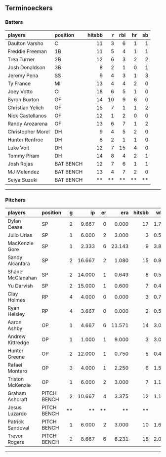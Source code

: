 ## Terminoeckers

### Batters

 
|players           |position  | hitsbb|  r| rbi| hr| sb| 
|:-----------------|:---------|------:|--:|---:|--:|--:| 
|Daulton Varsho    |C         |     11|  3|   6|  1|  1| 
|Freddie Freeman   |1B        |     11|  5|   4|  1|  1| 
|Trea Turner       |2B        |     12|  6|   3|  2|  2| 
|Josh Donaldson    |3B        |      8|  2|   1|  0|  1| 
|Jeremy Pena       |SS        |      9|  4|   3|  1|  3| 
|Ty France         |MI        |     13|  4|   4|  2|  0| 
|Joey Votto        |CI        |     18|  6|   5|  1|  0| 
|Byron Buxton      |OF        |     14| 10|   9|  6|  0| 
|Christian Yelich  |OF        |     15|  7|   1|  1|  2| 
|Nick Castellanos  |OF        |     12|  1|   2|  0|  0| 
|Randy Arozarena   |OF        |     13|  6|   7|  1|  2| 
|Christopher Morel |DH        |      9|  4|   5|  2|  0| 
|Hunter Renfroe    |DH        |      8|  2|   1|  1|  0| 
|Luke Voit         |DH        |     12|  7|  15|  4|  0| 
|Tommy Pham        |DH        |     14|  8|   4|  2|  1| 
|Josh Rojas        |BAT BENCH |     12|  7|   6|  1|  1| 
|MJ Melendez       |BAT BENCH |     13|  4|   7|  2|  0| 
|Seiya Suzuki      |BAT BENCH |     **| **|  **| **| **| 


* * *

### Pitchers

 
|players          |position    |  g|     ip| er|    era| hitsbb|  whip| so|  w| sv| 
|:----------------|:-----------|--:|------:|--:|------:|------:|-----:|--:|--:|--:| 
|Dylan Cease      |SP          |  2|  9.667|  0|  0.000|     17| 1.759| 16|  1|  0| 
|Julio Urias      |SP          |  1|  6.000|  2|  3.000|      3| 0.500| 10|  0|  0| 
|MacKenzie Gore   |SP          |  1|  2.333|  6| 23.143|      9| 3.857|  3|  0|  0| 
|Sandy Alcantara  |SP          |  2| 16.667|  2|  1.080|     15| 0.900| 11|  0|  0| 
|Shane McClanahan |SP          |  2| 14.000|  1|  0.643|      8| 0.571| 16|  1|  0| 
|Yu Darvish       |SP          |  2| 15.000|  1|  0.600|      7| 0.467| 13|  2|  0| 
|Clay Holmes      |RP          |  4|  4.000|  0|  0.000|      3| 0.750|  4|  0|  3| 
|Ryan Helsley     |RP          |  4|  3.667|  0|  0.000|      2| 0.545|  5|  0|  2| 
|Aaron Ashby      |OP          |  1|  4.667|  6| 11.571|     14| 3.000|  2|  0|  0| 
|Andrew Kittredge |OP          |  1|  1.000|  1|  9.000|      3| 3.000|  1|  0|  0| 
|Hunter Greene    |OP          |  2| 12.000|  1|  0.750|      5| 0.417| 15|  1|  0| 
|Rafael Montero   |OP          |  3|  4.000|  1|  2.250|      6| 1.500|  2|  0|  0| 
|Triston McKenzie |OP          |  1|  6.000|  2|  3.000|      7| 1.167|  6|  0|  0| 
|Graham Ashcraft  |PITCH BENCH |  2| 10.667|  4|  3.375|     12| 1.125|  6|  1|  0| 
|Jesus Luzardo    |PITCH BENCH | **|     **| **|     **|     **|    **| **| **| **| 
|Patrick Sandoval |PITCH BENCH |  1|  6.000|  2|  3.000|     10| 1.667|  8|  0|  0| 
|Trevor Rogers    |PITCH BENCH |  2|  8.667|  6|  6.231|     18| 2.077|  7|  1|  0| 


* * *


